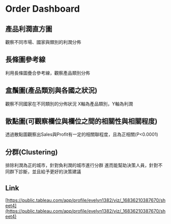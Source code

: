 # Order Dashboard

## 產品利潤直方圖
觀察不同市場、國家與類別的利潤分佈

## 長條圖參考線
利用長條圖疊合參考線，觀察產品類別分佈

## 盒鬚圖(產品類別與各國之狀況)
觀察不同國家在不同類別的分佈狀況
X軸為產品類別，Y軸為利潤

## 散點圖(可觀察欄位與欄位之間的相關性與相關程度)
透過散點圖觀察出Sales與Profit有一定的相關聯程度，且為正相關(P<0.0001)

## 分群(Clustering)
排除利潤為正的城市，針對負利潤的城市進行分群
進而能幫助決策人員，針對不同群下診斷，並且給予更好的決策建議


## Link
[https://public.tableau.com/app/profile/evelyn1382/viz/_16836210387670/sheet4](https://public.tableau.com/app/profile/evelyn1382/viz/_16836210387670/sheet4)

